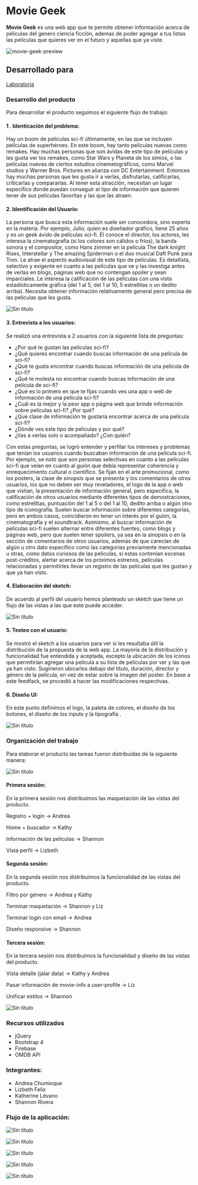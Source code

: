 # Movie Geek

**Movie Geek** es una web app que te permite obtener información acerca de películas del genero ciencia ficción, ademas de poder agregar a tus listas las películas que quieres ver en el futuro y aquellas que ya viste.

![movie-geek-preview](https://user-images.githubusercontent.com/32282183/37887715-ea19cb88-3088-11e8-81ea-3f9704a26571.png)

## Desarrollado para 
[Laboratoria](http://laboratoria.la)


### Desarrollo del producto

Para desarrollar el producto seguimos el siguiente flujo de trabajo:

#### 1 . Identicación del problema:

  Hay un boom de películas sci-fi últimamente, en las que se incluyen películas de superhéroes. En este boom, hay tanto películas nuevas como remakes. Hay muchas personas que son ávidas de este tipo de películas y les gusta ver los remakes, como Star Wars y Planeta de los simios, o las películas nuevas de ciertos estudios cinematográficos, como Marvel studios y Warner Bros. Pictures en alianza con DC Entertainment. Entonces hay muchas personas que les gusta ir a verlas, disfrutarlas, calificarlas, criticarlas y compararlas. Al tener esta atracción, necesitan un lugar específico donde puedan conseguir el tipo de información que quieren tener de sus películas favoritas y las que las atraen.

#### 2. Identificación del Usuario:
  La persona que busca esta información suele ser conocedora, sino experta en la materia. Por ejemplo, Julio, quien es diseñador gráfico, tiene 25 años y es un geek ávido de películas sci-fi. Él conoce el director, los actores, les interesa la cinematografía (si los colores son cálidos o fríos), la banda sonora y el compositor, como Hans zimmer en la película The dark knight Rises, Interstellar y The amazing Spiderman o el duo musical Daft Punk para Tron. Le atrae el aspecto audiovisual de este tipo de películas. Es detallista, selectivo y exigente en cuanto a las películas que ve y las investiga antes de verlas en blogs, páginas web que no contengan spoiler y sean imparciales. Le interesa la calificación de las películas con una vista estadísticamente gráfica (del 1 al 5, del 1 al 10, 5 estrellitas o un dedito arriba). Necesita obtener información relativamente general pero precisa de las películas que les gusta.

  ![Sin titulo](assets/docs/user.jpg)

#### 3. Entrevista a los usuarios:
  Se realizó una entrevista a 2 usuarios con la siguiente lista de preguntas:
  * ¿Por qué te gustan las películas sci-fi?
  * ¿Qué quieres encontrar cuando buscas información de una película de sci-fi?
  * ¿Qué te gusta encontrar cuando buscas información de una película de sci-fi?
  * ¿Qué te molesta no encontrar cuando buscas información de una película de sci-fi?
  * ¿Qué es lo primero en que te fijas cuando ves una app o web de información de una película sci-fi?
  * ¿Cuál es la mejor y la peor app o página web que brinde información sobre películas sci-fi? ¿Por qué?
  * ¿Qué clase de información te gustaría encontrar acerca de una película sci-fi?
  * ¿Dónde ves este tipo de películas y por qué?
  * ¿Vas a verlas solo o acompañado? ¿Con quién?

  Con estas preguntas, se logró entender y perfilar los intereses y problemas que tenían los usuarios cuando buscaban información de una película sci-fi. Por ejemplo, se notó que son personas selectivas en cuanto a las películas sci-fi que veían en cuanto al guión que debía representar coherencia y enrequecimiento cultural o científico. Se fijan en el arte promocional, como los posters, la clase de sinopsis que se presenta y los comentarios de otros usuarios, los que no deben ser muy reveladores, el logo de la app o web que visitan, la presentación de información general, pero específica, la calificación de otros usuarios mediante diferentes tipos de demostraciones, como estrellitas, puntuación del 1 al 5 o del 1 al 10, dedito arriba o algún otro tipo de iconografía. Suelen buscar información sobre diferentes categorías, pero en ambos casos, coincidieron en tener un interés por el guión, la cinematografía y el soundtrack. Asimismo, al buscar información de películas sci-fi suelen alternar entre diferentes fuentes, como blogs y páginas web, pero que suelen tener spoilers, ya sea en la sinopsis o en la sección de comentarios de otros usuarios, además de que carecían de algún u otro dato específico como las categorías previamente mencionadas u otras, como datos curiosos de las películas, si estas contenían escenas post-créditos, alertar acerca de los próximos estrenos, películas relacionadas y permitirles llevar un registro de las películas que les gustan y que ya han visto.

#### 4. Elaboración del sketch:

  De acuerdo al perfil del usuario hemos planteado un sketch que tiene un flujo de las vistas a las que este puede acceder.

![Sin titulo](assets/docs/sketch.jpg)

#### 5. Testeo con el usuario:
  Se mostró el sketch a los usuarios para ver si les resultaba útil la distribución de la propuesta de la web app. La mayoría de la distribución y funcionalidad fue entendida y aceptada, excepto la ubicación de los íconos que permitirían agregar una película a su lista de películas por ver y las que ya han visto. Sugirieron ubicarlos debajo del título, duración, director y género de la película, en vez de estar sobre la imagen del poster.
  En base a este feedfack, se procedió a hacer las modificaciones respectivas.

#### 6. Diseño UI:

  En este punto definimos el logo, la paleta de colores, el diseño de los botones,  el diseño de los inputs y la tipografía .

![Sin titulo](assets/docs/diseño.jpg)

### Organización del trabajo

Para elaborar el producto las tareas fueron distribuidas de la siguiente manera:

![Sin titulo](assets/docs/organización-trello.JPG)

#### Primera sesión:

En la primera sesión nos distribuimos las maquetación de las vistas del producto.

Registro + login -> Andrea

Home + buscador -> Kathy

Información de las películas -> Shannon

Vista perfil -> Lizbeth

#### Segunda sesión:

En la segunda sesión nos distribuimos la funcionalidad de las vistas del producto.

Filtro por género -> Andrea y Kathy

Terminar maquetación -> Shannon y Liz

Terminar login con email -> Andrea

Diseño responsive -> Shannon

#### Tercera sesión:

En la tercera sesión nos distribuimos la funcionalidad y diseño de las vistas del producto.

Vista detalle (jalar data) -> Kathy y Andrea

Pasar información de movie-info a user-profile -> Liz

Unificar estilos -> Shannon

![Sin titulo](assets/docs/planificacion.jpg)

### Recursos utilizados

* jQuery
* Bootstrap 4
* Firebase
* OMDB API

### Integrantes:

* Andrea Chumioque
* Lizbeth Felix
* Katherine Lévano
* Shannon Rivera

### Flujo de la aplicación:

![Sin titulo](assets/docs/vista-login.png)

![Sin titulo](assets/docs/vista-register.png)

![Sin titulo](assets/docs/vista-search.png)

![Sin titulo](assets/docs/vista-movie-info.png)

![Sin titulo](assets/docs/vista-profile.png)
